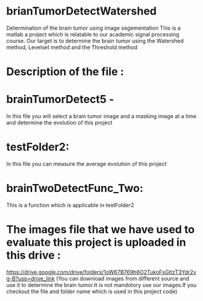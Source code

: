 # brianTumorDetectWatershed
Determination of the brain tumor using image segementation
This is a matlab a project which is relatable to our academic signal processing course. Our target is to determine the brain tumor using the Watershed method, Levelset method and the Threshold method
# Description of the file :
# brainTumorDetect5 - 
In this file you will select a brain tumor image and a masking image at a time and determine the evolution of this project
# testFolder2:
In this file you can measure the average evolution of this project
# brainTwoDetectFunc_Two:
This is a function which is applicable in testFolder2
# The images file that we have used to evaluate this project is uploaded in this drive :
https://drive.google.com/drive/folders/1oW67B769h6O2TukoFsGltzT3Ydr2vg-B?usp=drive_link
(You can download images from different source and use it to determine the brain tumor.It is not mandotory use our images.If you checkout the file and folder name which is used in this project code)
